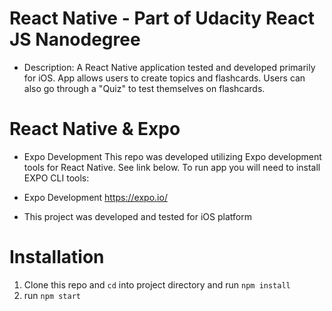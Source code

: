 
# React Native - Part of Udacity React JS Nanodegree
 * Description: 
  A React Native application tested and developed primarily for iOS. App allows users to create topics and flashcards. Users can also go through a "Quiz" to test themselves on flashcards. 

# React Native & Expo
* Expo Development 
This repo was developed utilizing Expo development tools for React Native. See link below. To run app you will need to install EXPO CLI tools: 

* Expo Development 
https://expo.io/

* This project was developed and tested for iOS platform 

# Installation
1. Clone this repo and `cd` into project directory and run `npm install`
2. run `npm start`
